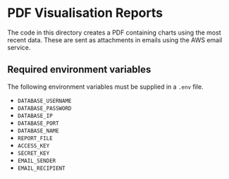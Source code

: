 # PDF Visualisation Reports

The code in this directory creates a PDF containing charts using the most recent data. These are sent as attachments in emails using the AWS email service.

## Required environment variables

The following environment variables must be supplied in a `.env` file.

- `DATABASE_USERNAME`
- `DATABASE_PASSWORD`
- `DATABASE_IP`
- `DATABASE_PORT`
- `DATABASE_NAME`
- `REPORT_FILE`
- `ACCESS_KEY`
- `SECRET_KEY`
- `EMAIL_SENDER`
- `EMAIL_RECIPIENT`
